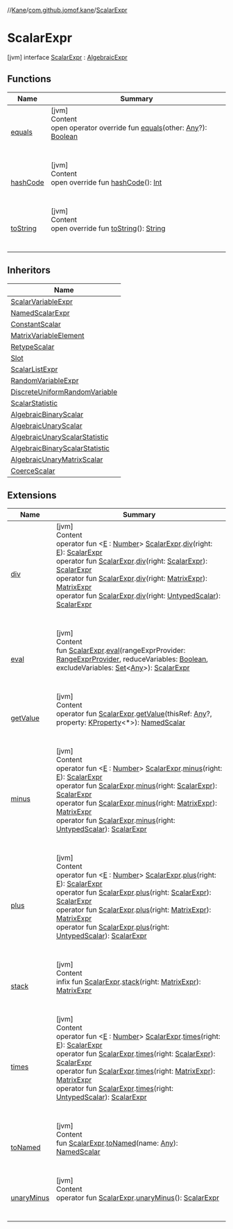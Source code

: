 //[Kane](../../index.md)/[com.github.jomof.kane](../index.md)/[ScalarExpr](index.md)



# ScalarExpr  
 [jvm] interface [ScalarExpr](index.md) : [AlgebraicExpr](../-algebraic-expr/index.md)   


## Functions  
  
|  Name|  Summary| 
|---|---|
| [equals](https://kotlinlang.org/api/latest/jvm/stdlib/kotlin/-any/equals.html)| [jvm]  <br>Content  <br>open operator override fun [equals](https://kotlinlang.org/api/latest/jvm/stdlib/kotlin/-any/equals.html)(other: [Any](https://kotlinlang.org/api/latest/jvm/stdlib/kotlin/-any/index.html)?): [Boolean](https://kotlinlang.org/api/latest/jvm/stdlib/kotlin/-boolean/index.html)  <br><br><br>
| [hashCode](https://kotlinlang.org/api/latest/jvm/stdlib/kotlin/-any/hash-code.html)| [jvm]  <br>Content  <br>open override fun [hashCode](https://kotlinlang.org/api/latest/jvm/stdlib/kotlin/-any/hash-code.html)(): [Int](https://kotlinlang.org/api/latest/jvm/stdlib/kotlin/-int/index.html)  <br><br><br>
| [toString](https://kotlinlang.org/api/latest/jvm/stdlib/kotlin/-any/to-string.html)| [jvm]  <br>Content  <br>open override fun [toString](https://kotlinlang.org/api/latest/jvm/stdlib/kotlin/-any/to-string.html)(): [String](https://kotlinlang.org/api/latest/jvm/stdlib/kotlin/-string/index.html)  <br><br><br>


## Inheritors  
  
|  Name| 
|---|
| [ScalarVariableExpr](../-scalar-variable-expr/index.md)
| [NamedScalarExpr](../-named-scalar-expr/index.md)
| [ConstantScalar](../-constant-scalar/index.md)
| [MatrixVariableElement](../-matrix-variable-element/index.md)
| [RetypeScalar](../-retype-scalar/index.md)
| [Slot](../-slot/index.md)
| [ScalarListExpr](../-scalar-list-expr/index.md)
| [RandomVariableExpr](../-random-variable-expr/index.md)
| [DiscreteUniformRandomVariable](../-discrete-uniform-random-variable/index.md)
| [ScalarStatistic](../-scalar-statistic/index.md)
| [AlgebraicBinaryScalar](../../com.github.jomof.kane.functions/-algebraic-binary-scalar/index.md)
| [AlgebraicUnaryScalar](../../com.github.jomof.kane.functions/-algebraic-unary-scalar/index.md)
| [AlgebraicUnaryScalarStatistic](../../com.github.jomof.kane.functions/-algebraic-unary-scalar-statistic/index.md)
| [AlgebraicBinaryScalarStatistic](../../com.github.jomof.kane.functions/-algebraic-binary-scalar-statistic/index.md)
| [AlgebraicUnaryMatrixScalar](../../com.github.jomof.kane.functions/-algebraic-unary-matrix-scalar/index.md)
| [CoerceScalar](../../com.github.jomof.kane.sheet/-coerce-scalar/index.md)


## Extensions  
  
|  Name|  Summary| 
|---|---|
| [div](../../com.github.jomof.kane.functions/div.md)| [jvm]  <br>Content  <br>operator fun <[E](../../com.github.jomof.kane.functions/div.md) : [Number](https://kotlinlang.org/api/latest/jvm/stdlib/kotlin/-number/index.html)> [ScalarExpr](index.md).[div](../../com.github.jomof.kane.functions/div.md)(right: [E](../../com.github.jomof.kane.functions/div.md)): [ScalarExpr](index.md)  <br>operator fun [ScalarExpr](index.md).[div](../../com.github.jomof.kane.functions/div.md)(right: [ScalarExpr](index.md)): [ScalarExpr](index.md)  <br>operator fun [ScalarExpr](index.md).[div](../../com.github.jomof.kane.functions/div.md)(right: [MatrixExpr](../-matrix-expr/index.md)): [MatrixExpr](../-matrix-expr/index.md)  <br>operator fun [ScalarExpr](index.md).[div](../../com.github.jomof.kane.functions/div.md)(right: [UntypedScalar](../-untyped-scalar/index.md)): [ScalarExpr](index.md)  <br><br><br>
| [eval](../eval.md)| [jvm]  <br>Content  <br>fun [ScalarExpr](index.md).[eval](../eval.md)(rangeExprProvider: [RangeExprProvider](../../com.github.jomof.kane.sheet/-range-expr-provider/index.md), reduceVariables: [Boolean](https://kotlinlang.org/api/latest/jvm/stdlib/kotlin/-boolean/index.html), excludeVariables: [Set](https://kotlinlang.org/api/latest/jvm/stdlib/kotlin.collections/-set/index.html)<[Any](https://kotlinlang.org/api/latest/jvm/stdlib/kotlin/-any/index.html)>): [ScalarExpr](index.md)  <br><br><br>
| [getValue](../get-value.md)| [jvm]  <br>Content  <br>operator fun [ScalarExpr](index.md).[getValue](../get-value.md)(thisRef: [Any](https://kotlinlang.org/api/latest/jvm/stdlib/kotlin/-any/index.html)?, property: [KProperty](https://kotlinlang.org/api/latest/jvm/stdlib/kotlin.reflect/-k-property/index.html)<*>): [NamedScalar](../-named-scalar/index.md)  <br><br><br>
| [minus](../../com.github.jomof.kane.functions/minus.md)| [jvm]  <br>Content  <br>operator fun <[E](../../com.github.jomof.kane.functions/minus.md) : [Number](https://kotlinlang.org/api/latest/jvm/stdlib/kotlin/-number/index.html)> [ScalarExpr](index.md).[minus](../../com.github.jomof.kane.functions/minus.md)(right: [E](../../com.github.jomof.kane.functions/minus.md)): [ScalarExpr](index.md)  <br>operator fun [ScalarExpr](index.md).[minus](../../com.github.jomof.kane.functions/minus.md)(right: [ScalarExpr](index.md)): [ScalarExpr](index.md)  <br>operator fun [ScalarExpr](index.md).[minus](../../com.github.jomof.kane.functions/minus.md)(right: [MatrixExpr](../-matrix-expr/index.md)): [MatrixExpr](../-matrix-expr/index.md)  <br>operator fun [ScalarExpr](index.md).[minus](../../com.github.jomof.kane.functions/minus.md)(right: [UntypedScalar](../-untyped-scalar/index.md)): [ScalarExpr](index.md)  <br><br><br>
| [plus](../../com.github.jomof.kane.functions/plus.md)| [jvm]  <br>Content  <br>operator fun <[E](../../com.github.jomof.kane.functions/plus.md) : [Number](https://kotlinlang.org/api/latest/jvm/stdlib/kotlin/-number/index.html)> [ScalarExpr](index.md).[plus](../../com.github.jomof.kane.functions/plus.md)(right: [E](../../com.github.jomof.kane.functions/plus.md)): [ScalarExpr](index.md)  <br>operator fun [ScalarExpr](index.md).[plus](../../com.github.jomof.kane.functions/plus.md)(right: [ScalarExpr](index.md)): [ScalarExpr](index.md)  <br>operator fun [ScalarExpr](index.md).[plus](../../com.github.jomof.kane.functions/plus.md)(right: [MatrixExpr](../-matrix-expr/index.md)): [MatrixExpr](../-matrix-expr/index.md)  <br>operator fun [ScalarExpr](index.md).[plus](../../com.github.jomof.kane.functions/plus.md)(right: [UntypedScalar](../-untyped-scalar/index.md)): [ScalarExpr](index.md)  <br><br><br>
| [stack](../../com.github.jomof.kane.functions/stack.md)| [jvm]  <br>Content  <br>infix fun [ScalarExpr](index.md).[stack](../../com.github.jomof.kane.functions/stack.md)(right: [MatrixExpr](../-matrix-expr/index.md)): [MatrixExpr](../-matrix-expr/index.md)  <br><br><br>
| [times](../../com.github.jomof.kane.functions/times.md)| [jvm]  <br>Content  <br>operator fun <[E](../../com.github.jomof.kane.functions/times.md) : [Number](https://kotlinlang.org/api/latest/jvm/stdlib/kotlin/-number/index.html)> [ScalarExpr](index.md).[times](../../com.github.jomof.kane.functions/times.md)(right: [E](../../com.github.jomof.kane.functions/times.md)): [ScalarExpr](index.md)  <br>operator fun [ScalarExpr](index.md).[times](../../com.github.jomof.kane.functions/times.md)(right: [ScalarExpr](index.md)): [ScalarExpr](index.md)  <br>operator fun [ScalarExpr](index.md).[times](../../com.github.jomof.kane.functions/times.md)(right: [MatrixExpr](../-matrix-expr/index.md)): [MatrixExpr](../-matrix-expr/index.md)  <br>operator fun [ScalarExpr](index.md).[times](../../com.github.jomof.kane.functions/times.md)(right: [UntypedScalar](../-untyped-scalar/index.md)): [ScalarExpr](index.md)  <br><br><br>
| [toNamed](../to-named.md)| [jvm]  <br>Content  <br>fun [ScalarExpr](index.md).[toNamed](../to-named.md)(name: [Any](https://kotlinlang.org/api/latest/jvm/stdlib/kotlin/-any/index.html)): [NamedScalar](../-named-scalar/index.md)  <br><br><br>
| [unaryMinus](../../com.github.jomof.kane.functions/unary-minus.md)| [jvm]  <br>Content  <br>operator fun [ScalarExpr](index.md).[unaryMinus](../../com.github.jomof.kane.functions/unary-minus.md)(): [ScalarExpr](index.md)  <br><br><br>

